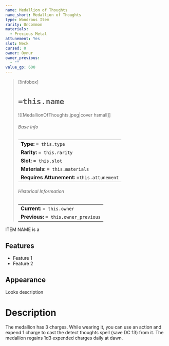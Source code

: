```yaml
---
name: Medallion of Thoughts
name_short: Medallion of Thoughts
type: Wondrous Item
rarity: Uncommon
materials:
  - Precious Metal
attunement: Yes
slot: Neck
cursed: 0
owner: Oynur
owner_previous:
  - ""
value_gp: 600
---
```

> [!infobox]  
> # `=this.name`
> ![[MedallionOfThoughts.jpeg|cover hsmall]]
> ###### Base Info
> | |
> |---|
> | **Type:** `= this.type` |
> | **Rarity:** `= this.rarity` |
> | **Slot:** `= this.slot` |
> | **Materials:** `= this.materials` |
> | **Requires Attunement:** `=this.attunement` |
> ###### Historical Information
> | |
> |---|
> | **Current:** `= this.owner` |
> | **Previous:** `= this.owner_previous` |

ITEM NAME is a 
## Features
- Feature 1
- Feature 2
## Appearance
Looks description
# Description
The medallion has 3 charges. While wearing it, you can use an action and expend 1 charge to cast the detect thoughts spell (save DC 13) from it. The medallion regains 1d3 expended charges daily at dawn.